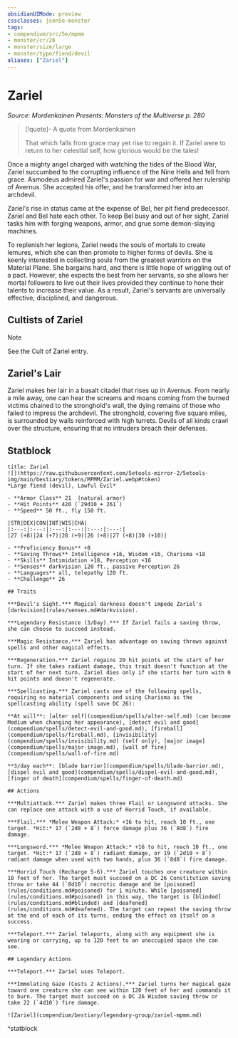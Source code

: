 ```yaml
---
obsidianUIMode: preview
cssclasses: json5e-monster
tags:
- compendium/src/5e/mpmm
- monster/cr/26
- monster/size/large
- monster/type/fiend/devil
aliases: ["Zariel"]
---
```

# Zariel
*Source: Mordenkainen Presents: Monsters of the Multiverse p. 280*  

> [!quote]- A quote from Mordenkainen  
> 
> That which falls from grace may yet rise to regain it. If Zariel were to return to her celestial self, how glorious would be the tales!

Once a mighty angel charged with watching the tides of the Blood War, Zariel succumbed to the corrupting influence of the Nine Hells and fell from grace. Asmodeus admired Zariel's passion for war and offered her rulership of Avernus. She accepted his offer, and he transformed her into an archdevil.

Zariel's rise in status came at the expense of Bel, her pit fiend predecessor. Zariel and Bel hate each other. To keep Bel busy and out of her sight, Zariel tasks him with forging weapons, armor, and grue some demon-slaying machines.

To replenish her legions, Zariel needs the souls of mortals to create lemures, which she can then promote to higher forms of devils. She is keenly interested in collecting souls from the greatest warriors on the Material Plane. She bargains hard, and there is little hope of wriggling out of a pact. However, she expects the best from her servants, so she allows her mortal followers to live out their lives provided they continue to hone their talents to increase their value. As a result, Zariel's servants are universally effective, disciplined, and dangerous.

## Cultists of Zariel

> [!note]
> See the Cult of Zariel entry.

## Zariel's Lair

Zariel makes her lair in a basalt citadel that rises up in Avernus. From nearly a mile away, one can hear the screams and moans coming from the burned victims chained to the stronghold's wall, the dying remains of those who failed to impress the archdevil. The stronghold, covering five square miles, is surrounded by walls reinforced with high turrets. Devils of all kinds crawl over the structure, ensuring that no intruders breach their defenses.

## Statblock

```ad-statblock
title: Zariel
![](https://raw.githubusercontent.com/5etools-mirror-2/5etools-img/main/bestiary/tokens/MPMM/Zariel.webp#token)
*Large fiend (devil), Lawful Evil*

- **Armor Class** 21  (natural armor)
- **Hit Points** 420 (`29d10 + 261`)
- **Speed** 50 ft., fly 150 ft.

|STR|DEX|CON|INT|WIS|CHA|
|:---:|:---:|:---:|:---:|:---:|:---:|
|27 (+8)|24 (+7)|28 (+9)|26 (+8)|27 (+8)|30 (+10)|

- **Proficiency Bonus** +8
- **Saving Throws** Intelligence +16, Wisdom +16, Charisma +18
- **Skills** Intimidation +18, Perception +16
- **Senses** darkvision 120 ft., passive Perception 26
- **Languages** all, telepathy 120 ft.
- **Challenge** 26

## Traits

***Devil's Sight.*** Magical darkness doesn't impede Zariel's [darkvision](rules/senses.md#darkvision).

***Legendary Resistance (3/Day).*** If Zariel fails a saving throw, she can choose to succeed instead.

***Magic Resistance.*** Zariel has advantage on saving throws against spells and other magical effects.

***Regeneration.*** Zariel regains 20 hit points at the start of her turn. If she takes radiant damage, this trait doesn't function at the start of her next turn. Zariel dies only if she starts her turn with 0 hit points and doesn't regenerate.

***Spellcasting.*** Zariel casts one of the following spells, requiring no material components and using Charisma as the spellcasting ability (spell save DC 26):

**At will**: [alter self](compendium/spells/alter-self.md) (can become Medium when changing her appearance), [detect evil and good](compendium/spells/detect-evil-and-good.md), [fireball](compendium/spells/fireball.md), [invisibility](compendium/spells/invisibility.md) (self only), [major image](compendium/spells/major-image.md), [wall of fire](compendium/spells/wall-of-fire.md)

**3/day each**: [blade barrier](compendium/spells/blade-barrier.md), [dispel evil and good](compendium/spells/dispel-evil-and-good.md), [finger of death](compendium/spells/finger-of-death.md)

## Actions

***Multiattack.*** Zariel makes three Flail or Longsword attacks. She can replace one attack with a use of Horrid Touch, if available.

***Flail.*** *Melee Weapon Attack:* +16 to hit, reach 10 ft., one target. *Hit:* 17 (`2d8 + 8`) force damage plus 36 (`8d8`) fire damage.

***Longsword.*** *Melee Weapon Attack:* +16 to hit, reach 10 ft., one target. *Hit:* 17 (`2d8 + 8`) radiant damage, or 19 (`2d10 + 8`) radiant damage when used with two hands, plus 36 (`8d8`) fire damage.

***Horrid Touch (Recharge 5-6).*** Zariel touches one creature within 10 feet of her. The target must succeed on a DC 26 Constitution saving throw or take 44 (`8d10`) necrotic damage and be [poisoned](rules/conditions.md#poisoned) for 1 minute. While [poisoned](rules/conditions.md#poisoned) in this way, the target is [blinded](rules/conditions.md#blinded) and [deafened](rules/conditions.md#deafened). The target can repeat the saving throw at the end of each of its turns, ending the effect on itself on a success.

***Teleport.*** Zariel teleports, along with any equipment she is wearing or carrying, up to 120 feet to an unoccupied space she can see.

## Legendary Actions

***Teleport.*** Zariel uses Teleport.

***Immolating Gaze (Costs 2 Actions).*** Zariel turns her magical gaze toward one creature she can see within 120 feet of her and commands it to burn. The target must succeed on a DC 26 Wisdom saving throw or take 22 (`4d10`) fire damage.

![Zariel](compendium/bestiary/legendary-group/zariel-mpmm.md)
```
^statblock